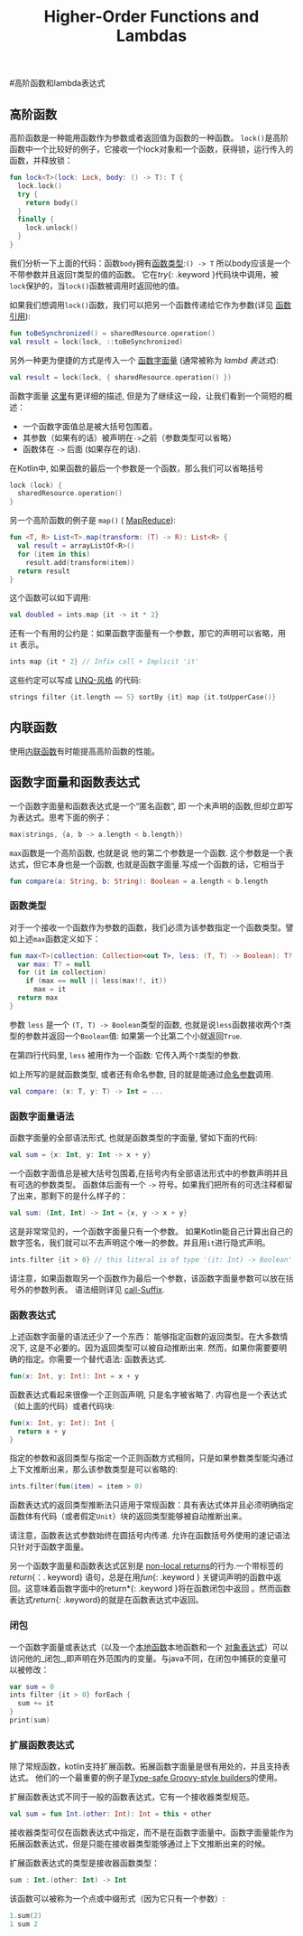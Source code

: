 ﻿---
type: doc
layout: reference
category: "Syntax"
title: "Higher-Order Functions and Lambdas"
---

#高阶函数和lambda表达式

## 高阶函数

高阶函数是一种能用函数作为参数或者返回值为函数的一种函数。
`lock()`是高阶函数中一个比较好的例子，它接收一个lock对象和一个函数，获得锁，运行传入的函数，并释放锁：

```kotlin
fun lock<T>(lock: Lock, body: () -> T): T {
  lock.lock()
  try {
    return body()
  }
  finally {
    lock.unlock()
  }
}
```

我们分析一下上面的代码：函数`body`拥有[函数类型](#function-types):`() -> T`
所以body应该是一个不带参数并且返回`T`类型的值的函数。
它在*try*{: .keyword }代码块中调用，被`lock`保护的，当`lock()`函数被调用时返回他的值。


如果我们想调用`lock()`函数，我们可以把另一个函数传递给它作为参数(详见 [函数引用](reflection.html#function-references)):

``` kotlin
fun toBeSynchronized() = sharedResource.operation()
val result = lock(lock, ::toBeSynchronized)
```


另外一种更为便捷的方式是传入一个 [函数字面量](#function-literals-and-function-expressions) (通常被称为 _lambd 表达式_):

``` kotlin
val result = lock(lock, { sharedResource.operation() })
```

函数字面量 [这里](#function-literals-and-function-expressions)有更详细的描述, 但是为了继续这一段，让我们看到一个简短的概述：

* 一个函数字面值总是被大括号包围着。
* 其参数（如果有的话）被声明在`->`之前（参数类型可以省略）
* 函数体在 `->` 后面 (如果存在的话).

在Kotlin中, 如果函数的最后一个参数是一个函数，那么我们可以省略括号

``` kotlin
lock (lock) {
  sharedResource.operation()
}
```

另一个高阶函数的例子是 `map()` ( [MapReduce](http://en.wikipedia.org/wiki/MapReduce)):

```kotlin
fun <T, R> List<T>.map(transform: (T) -> R): List<R> {
  val result = arrayListOf<R>()
  for (item in this)
    result.add(transform(item))
  return result
}
```

这个函数可以如下调用:

```kotlin
val doubled = ints.map {it -> it * 2}
```

还有一个有用的公约是：如果函数字面量有一个参数，那它的声明可以省略，用 `it` 表示。

``` kotlin
ints map {it * 2} // Infix call + Implicit 'it'
```

这些约定可以写成 [LINQ-风格](http://msdn.microsoft.com/en-us/library/bb308959.aspx) 的代码:

``` kotlin
strings filter {it.length == 5} sortBy {it} map {it.toUpperCase()}
```

## 内联函数

使用[内联函数](inline-functions.html)有时能提高高阶函数的性能。

## 函数字面量和函数表达式

一个函数字面量和函数表达式是一个“匿名函数”, 即 一个未声明的函数,但却立即写为表达式。思考下面的例子：

``` kotlin
max(strings, {a, b -> a.length < b.length})
```

`max`函数是一个高阶函数, 也就是说 他的第二个参数是一个函数.
这个参数是一个表达式，但它本身也是一个函数, 也就是函数字面量.写成一个函数的话，它相当于

``` kotlin
fun compare(a: String, b: String): Boolean = a.length < b.length
```

### 函数类型

对于一个接收一个函数作为参数的函数，我们必须为该参数指定一个函数类型。譬如上述`max`函数定义如下：

``` kotlin
fun max<T>(collection: Collection<out T>, less: (T, T) -> Boolean): T? {
  var max: T? = null
  for (it in collection)
    if (max == null || less(max!!, it))
      max = it
  return max
}
```

参数 `less` 是一个 `(T, T) -> Boolean`类型的函数, 也就是说`less`函数接收两个`T`类型的参数并返回一个`Boolean`值:
如果第一个比第二个小就返回`True`.

在第四行代码里, `less` 被用作为一个函数: 它传入两个`T`类型的参数.

如上所写的是就函数类型, 或者还有命名参数, 目的就是能通过[命名参数](functions.html#named-arguments)调用.

``` kotlin
val compare: (x: T, y: T) -> Int = ...
```

### 函数字面量语法

函数字面量的全部语法形式, 也就是函数类型的字面量, 譬如下面的代码:

``` kotlin
val sum = {x: Int, y: Int -> x + y}
```

一个函数字面值总是被大括号包围着,在括号内有全部语法形式中的参数声明并且有可选的参数类型。
函数体后面有一个 `->` 符号。如果我们把所有的可选注释都留了出来，那剩下的是什么样子的：

``` kotlin
val sum: (Int, Int) -> Int = {x, y -> x + y}
```

这是非常常见的，一个函数字面量只有一个参数。
如果Kotlin能自己计算出自己的数字签名，我们就可以不去声明这个唯一的参数。并且用`it`进行隐式声明。

``` kotlin
ints.filter {it > 0} // this literal is of type '(it: Int) -> Boolean'
```

请注意，如果函数取另一个函数作为最后一个参数，该函数字面量参数可以放在括号外的参数列表。
语法细则详见 [call-Suffix](grammar.html#call-suffix).

### 函数表达式

上述函数字面量的语法还少了一个东西： 能够指定函数的返回类型。在大多数情况下, 这是不必要的。因为返回类型可以被自动推断出来. 然而，如果你需要要明确的指定。你需要一个替代语法:
函数表达式.

``` kotlin
fun(x: Int, y: Int): Int = x + y
```

函数表达式看起来很像一个正则函声明, 只是名字被省略了. 内容也是一个表达式（如上面的代码）或者代码块:

``` kotlin
fun(x: Int, y: Int): Int {
  return x + y
}
```

指定的参数和返回类型与指定一个正则函数方式相同，只是如果参数类型能沟通过上下文推断出来，那么该参数类型是可以省略的:

``` kotlin
ints.filter(fun(item) = item > 0)
```

函数表达式的返回类型推断法只适用于常规函数：具有表达式体并且必须明确指定函数体有代码（或者假定`Unit`）块的返回类型能够被自动推断出来。

请注意，函数表达式参数始终在圆括号内传递. 允许在函数括号外使用的速记语法只针对于函数字面量。 

另一个函数字面量和函数表达式区别是  [non-local    returns](inline-functions.html#non-local-returns)的行为.一个带标签的*return*{：. keyword} 语句，总是在用*fun*{: .keyword } 关键词声明的函数中返回。这意味着函数字面中的return*{: .keyword }将在函数闭包中返回 。然而函数表达式*return*{: .keyword}的就是在函数表达式中返回。

### 闭包

一个函数字面量或表达式（以及一个[本地函数](functions.html#local-functions)本地函数和一个 [对象表达式](object-declarations.html#object-expressions)）可以访问他的_闭包_,即声明在外范围内的变量。与java不同，在闭包中捕获的变量可以被修改：

``` kotlin
var sum = 0
ints filter {it > 0} forEach {
  sum += it
}
print(sum)
```

### 扩展函数表达式

除了常规函数，kotlin支持扩展函数。拓展函数字面量是很有用处的，并且支持表达式。
他们的一个最重要的例子是[Type-safe Groovy-style builders](type-safe-builders.html)的使用。

扩展函数表达式不同于一般的函数表达式，它有一个接收器类型规范。

``` kotlin
val sum = fun Int.(other: Int): Int = this + other
```

接收器类型可仅在函数表达式中指定，而不是在函数字面量中。函数字面量能作为拓展函数表达式，但是只能在接收器类型能够通过上下文推断出来的时候。

扩展函数表达式的类型是接收器函数类型：

``` kotlin
sum : Int.(other: Int) -> Int
```

该函数可以被称为一个点或中缀形式（因为它只有一个参数）:

``` kotlin
1.sum(2)
1 sum 2
```






